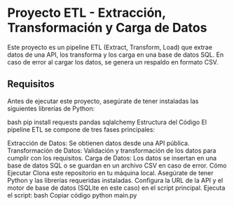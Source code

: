 # Proyecto ETL - Extracción, Transformación y Carga de Datos

Este proyecto es un pipeline ETL (Extract, Transform, Load) que extrae datos de una API, los transforma y los carga en una base de datos SQL. En caso de error al cargar los datos, se genera un respaldo en formato CSV.

## Requisitos

Antes de ejecutar este proyecto, asegúrate de tener instaladas las siguientes librerías de Python:

bash
pip install requests pandas sqlalchemy
Estructura del Código
El pipeline ETL se compone de tres fases principales:

Extracción de Datos: Se obtienen datos desde una API pública.
Transformación de Datos: Validación y transformación de los datos para cumplir con los requisitos.
Carga de Datos: Los datos se insertan en una base de datos SQL o se guardan en un archivo CSV en caso de error.
Cómo Ejecutar
Clona este repositorio en tu máquina local.
Asegúrate de tener Python y las librerías requeridas instaladas.
Configura la URL de la API y el motor de base de datos (SQLite en este caso) en el script principal.
Ejecuta el script:
bash
Copiar código
python main.py
